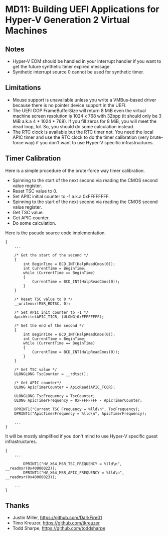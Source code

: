 ﻿# MD11: Building UEFI Applications for Hyper-V Generation 2 Virtual Machines

## Notes

- Hyper-V EOM should be handled in your interrupt handler if you want to get the
  future synthetic timer expired message.
- Synthetic interrupt source 0 cannot be used for synthetic timer.

## Limitations

- Mouse support is unavailable unless you write a VMBus-based driver because
  there is no pointer device support in the UEFI.
- The UEFI GOP FrameBufferSize will return 8 MiB even the virtual machine screen
  resolution is 1024 x 768 with 32bpp (it should only be 3 MiB a.k.a 4 * 1024 *
  768). If you fill zeros for 8 MiB, you will meet the dead loop, lol. So, you
  should do some calculation instead.
- The RTC clock is available but the RTC timer not. You need the local APIC
  timer and use the RTC clock to do the timer calibration (very brute-force way)
  if you don't want to use Hyper-V specific infrastructures.

## Timer Calibration

Here is a simple procedure of the brute-force way timer calibration.

- Spinning to the start of the next second via reading the CMOS second value register.
- Reset TSC value to 0.
- Set APIC initial counter to -1 a.k.a 0xFFFFFFFF.
- Spinning to the start of the next second via reading the CMOS second value register.
- Get TSC value.
- Get APIC counter.
- Do some calculation.

Here is the pseudo source code implementation.

```
{
    ...

    /* Get the start of the second */
    {
        int BeginTime = BCD_INT(HalpReadCmos(0));
        int CurrentTime = BeginTime;
        while (CurrentTime == BeginTime)
        {
            CurrentTime = BCD_INT(HalpReadCmos(0));
        }
    }

    /* Reset TSC value to 0 */
    __writemsr(MSR_RDTSC, 0);

    /* Set APIC init counter to -1 */
    ApicWrite(APIC_TICR, (ULONG)0xFFFFFFFF);

    /* Get the end of the second */
    {
        int BeginTime = BCD_INT(HalpReadCmos(0));
        int CurrentTime = BeginTime;
        while (CurrentTime == BeginTime)
        {
            CurrentTime = BCD_INT(HalpReadCmos(0));
        }
    }

    /* Get TSC value */
    ULONGLONG TscCounter = __rdtsc();

    /* Get APIC counter*/
    ULONG ApicTimerCounter = ApicRead(APIC_TCCR);

    ULONGLONG TscFrequency = TscCounter;
    ULONG ApicTimerFrequency = 0xFFFFFFFF - ApicTimerCounter;

    DPRINT1("Current TSC Frequency = %lld\n", TscFrequency);
    DPRINT1("ApicTimerFrequency = %lld\n", ApicTimerFrequency);

    ...
}
```

It will be mostly simplified if you don't mind to use Hyper-V specific guest
infrastructures.

```
{
    ...

        DPRINT1("HV_X64_MSR_TSC_FREQUENCY = %lld\n", __readmsr(0x40000022));
        DPRINT1("HV_X64_MSR_APIC_FREQUENCY = %lld\n", __readmsr(0x40000023));

    ...
}
```


## Thanks

- Justin Miller, https://github.com/DarkFire01
- Timo Kreuzer, https://github.com/tkreuzer
- Todd Sharpe, https://github.com/toddsharpe
